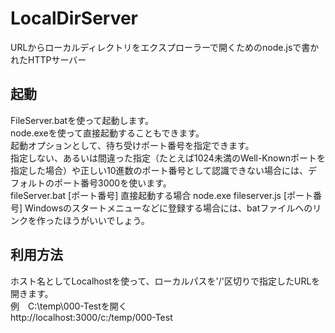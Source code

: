 # LocalDirServer
URLからローカルディレクトリをエクスプローラーで開くためのnode.jsで書かれたHTTPサーバー  
## 起動
FileServer.batを使って起動します。  
node.exeを使って直接起動することもできます。  
起動オプションとして、待ち受けポート番号を指定できます。  
指定しない、あるいは間違った指定（たとえば1024未満のWell-Knownポートを指定した場合）や正しい10進数のポート番号として認識できない場合には、デフォルトのポート番号3000を使います。  
    fileServer.bat [ポート番号]
直接起動する場合
    node.exe fileserver.js [ポート番号]
Windowsのスタートメニューなどに登録する場合には、batファイルへのリンクを作ったほうがいいでしょう。  
## 利用方法
ホスト名としてLocalhostを使って、ローカルパスを'/'区切りで指定したURLを開きます。  
例　C:\temp\000-Testを開く  
    http://localhost:3000/c:/temp/000-Test
